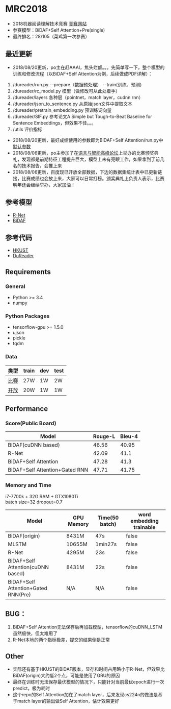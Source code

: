 # MRC2018
- 2018机器阅读理解技术竞赛 [竞赛网站](http://mrc2018.cipsc.org.cn/)
- 参赛模型：BiDAF+Self Attention+Pre(single)
- 最终排名：28/105（菜鸡第一次参赛）

## 最近更新
- 2018/08/20更新，po主在赶AAAI，焦头烂额。。。先简单写一下，整个模型的训练和修改流程（以BiDAF+Self Attention为例，后续做成PDF详解）：
1. /dureader/run.py --prepare（数据预处理） --train(训练、预测)
2. /dureader/rc_model.py 模型（做修改可从此处着手）
3. /dureader/layers 各种层（pointnet，match layer，cudnn rnn）
4. /dureader/json_to_sentence.py 从原始json文件中提取文本
5. /dureader/pretrain_embedding.py 预训练词向量
6. /dureader/SIF.py 参考论文A Simple but Tough-to-Beat Baseline for Sentence Embeddings，但效果不佳。。。
4. /utils 评价指标
- 2018/08/20更新，最好成绩使用的参数即为BiDAF+Self Attention/run.py中[默认参数](https://github.com/shiningliang/MRC2018/blob/master/BiDAF%2BSelf%20Attention/dureader/run.py#L22)
- 2018/08/06更新，po主参加了在[语言与智能高峰论坛](http://www.cipsc.org.cn/lis2018/index.html)上举办的比赛颁奖典礼，发现都是前期特征工程提升巨大，模型上未有亮眼工作，如果拿到了前几名的技术报告，会推上来
- 2018/08/06更新，百度现已开放全部数据，下边的数据集统计表中已更新链接，比赛成绩也会放上来，大家可以日常打榜。颁奖典礼上负责人表示，比赛明年还会继续举办，大家加油！

## 参考模型
- [R-Net](https://www.microsoft.com/en-us/research/wp-content/uploads/2017/05/r-net.pdf)
- [BiDAF](https://allenai.github.io/bi-att-flow/)

## 参考代码
- [HKUST](https://github.com/HKUST-KnowComp/R-Net)
- [DuReader](https://github.com/baidu/DuReader)

## Requirements
### General
- Python >= 3.4
- numpy

### Python Packages
- tensorflow-gpu >= 1.5.0
- ujson
- pickle
- tqdm

### Data

类型 | train | dev | test
---|---|---|---|
[比赛](http://ai.baidu.com/broad/download?dataset=dureader) | 27W| 1W | 2W |
[开放](http://ai.baidu.com/broad/download) | 20W | 1W | 1W

## Performance
### Score(Public Board)

Model | Rouge-L | Bleu-4
---|---|---
BiDAF(cuDNN based) | 46.56 | 40.95
R-Net | 42.09 | 41.1
BiDAF+Self Attention | 47.28 | 41.3
BiDAF+Self Attention+Gated RNN | 47.71 | 41.75

### Memory and Time
i7-7700k + 32G RAM + GTX1080Ti  
batch size=32 dropout=0.7

Model | GPU Memory | Time(50 batch) | word embedding trainable
---|---|---|---
BiDAF(origin)| 8431M | 47s | false
MLSTM | 10655M | 1min27s | false
R-Net | 4295M | 23s | false
BiDAF+Self Attention(cuDNN based) | 8431M | 22s | false
BiDAF+Self Attention+Gated RNN(Pre) | N/A | N/A | false

## BUG：
1. BiDAF+Self Attention无法保存后再加载模型，tensorflow的cuDNN_LSTM虽然极快，但太难用了
2. R-Net本地的两个指标极差，提交的结果倒是正常

## Other
- 实际还有基于HKUST的BiDAF版本，显存和时间占用略小于R-Net，但效果比BiDAF(origin)大约低2个点，可能是使用了GRU的原因
- 最终在训练时无法保存最优模型的情况下，只能针对当前最优epoch进行一次predict，极为耗时
- 这个repo的Self Attention加在了match layer，后来发现cs224n的做法是基于match layer的输出做Self Attention，估计效果更好

